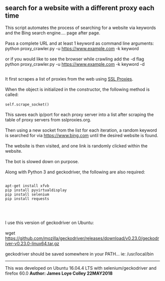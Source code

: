 ## search for a website with a different proxy each time
This script automates the process of searching for a website via keywords
and the Bing search engine.... page after page.
<br><br>
Pass a complete URL and at least 1 keyword as command line arguments:
<br>
python proxy_crawler.py -u https://www.example.com -k keyword
<br><br>
or if you would like to see the browser while crawling add the -d flag
<br>
python proxy_crawler.py -u https://www.example.com -k keyword -d
<br><br>

It first scrapes a list of proxies from the web
using <a href="https://www.sslproxies.org">SSL Proxies</a>.
<br><br>
When the object is initialized in the constructor, the following method is called:
<br><br>
<code>self.scrape_socket()</code>
<br><br>
This saves each ip/port for each proxy server into a list after scraping the table
of proxy servers from sslproxies.org.
<br><br>
Then using a new socket from the list for each iteration, a random keyword is
searched for via https://www.bing.com until the desired website is found.
<br><br>
The website is then visited, and one link is randomly clicked within the website.
<br><br>
The bot is slowed down on purpose.
<br><br>
Along with Python 3 and geckodriver, the following are also required:
<pre>
    <code>
apt-get install xfvb
pip install pyvirtualdisplay
pip install selenium
pip install requests
    </code>
</pre>
<br><br>
I use this version of geckodriver on Ubuntu:
<br><br>
wget https://github.com/mozilla/geckodriver/releases/download/v0.23.0/geckodriver-v0.23.0-linux64.tar.gz
<br><br>
geckodriver should be saved somewhere in your PATH... ie: /usr/local/bin
<hr>
This was developed on Ubuntu 16.04.4 LTS with selenium/geckodriver and firefox 60.0
<b>Author: James Loye Colley  22MAY2018</b>
